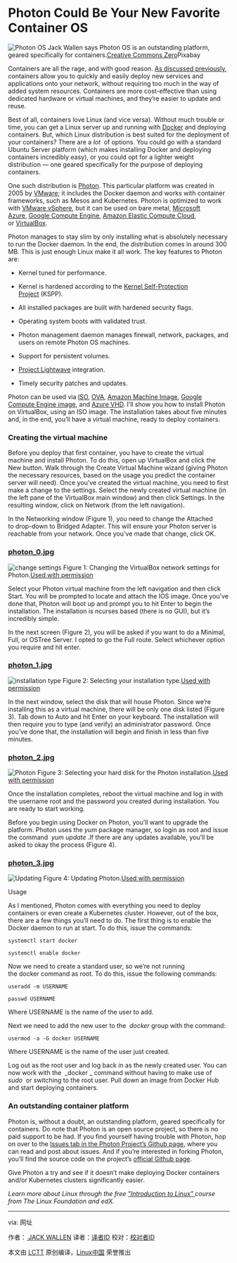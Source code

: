 Photon Could Be Your New Favorite Container OS
============================================================

![Photon OS](https://www.linux.com/sites/lcom/files/styles/rendered_file/public/photon-linux.jpg?itok=jUFHPR_c "Photon OS")
Jack Wallen says Photon OS is an outstanding platform, geared specifically for containers.[Creative Commons Zero][5]Pixabay

Containers are all the rage, and with good reason. [As discussed previously][13], containers allow you to quickly and easily deploy new services and applications onto your network, without requiring too much in the way of added system resources. Containers are more cost-effective than using dedicated hardware or virtual machines, and they’re easier to update and reuse.

Best of all, containers love Linux (and vice versa). Without much trouble or time, you can get a Linux server up and running with [Docker][14] and deploying containers. But, which Linux distribution is best suited for the deployment of your containers? There are a _lot_  of options. You could go with a standard Ubuntu Server platform (which makes installing Docker and deploying containers incredibly easy), or you could opt for a lighter weight distribution — one geared specifically for the purpose of deploying containers.

One such distribution is [Photon][15]. This particular platform was created in 2005 by [VMware][16]; it includes the Docker daemon and works with container frameworks, such as Mesos and Kubernetes. Photon is optimized to work with [VMware vSphere][17], but it can be used on bare metal, [Microsoft Azure][18], [Google Compute Engine][19], [Amazon Elastic Compute Cloud][20], or [VirtualBox][21].

Photon manages to stay slim by only installing what is absolutely necessary to run the Docker daemon. In the end, the distribution comes in around 300 MB. This is just enough Linux make it all work. The key features to Photon are:

*   Kernel tuned for performance.

*   Kernel is hardened according to the [Kernel Self-Protection Project][6] (KSPP).

*   All installed packages are built with hardened security flags.

*   Operating system boots with validated trust.

*   Photon management daemon manages firewall, network, packages, and users on remote Photon OS machines.

*   Support for persistent volumes.

*   [Project Lightwave][7] integration.

*   Timely security patches and updates.

Photon can be used via [ISO][22], [OVA][23], [Amazon Machine Image][24], [Google Compute Engine image][25], and [Azure VHD][26]. I’ll show you how to install Photon on VirtualBox, using an ISO image. The installation takes about five minutes and, in the end, you’ll have a virtual machine, ready to deploy containers.

### Creating the virtual machine

Before you deploy that first container, you have to create the virtual machine and install Photon. To do this, open up VirtualBox and click the New button. Walk through the Create Virtual Machine wizard (giving Photon the necessary resources, based on the usage you predict the container server will need). Once you’ve created the virtual machine, you need to first make a change to the settings. Select the newly created virtual machine (in the left pane of the VirtualBox main window) and then click Settings. In the resulting window, click on Network (from the left navigation).

In the Networking window (Figure 1), you need to change the Attached to drop-down to Bridged Adapter. This will ensure your Photon server is reachable from your network. Once you’ve made that change, click OK.

### [photon_0.jpg][8]

![change settings](https://www.linux.com/sites/lcom/files/styles/rendered_file/public/photon_0.jpg?itok=Q0yhOhsZ "change settings")
Figure 1: Changing the VirtualBox network settings for Photon.[Used with permission][1]

Select your Photon virtual machine from the left navigation and then click Start. You will be prompted to locate and attach the IOS image. Once you’ve done that, Photon will boot up and prompt you to hit Enter to begin the installation. The installation is ncurses based (there is no GUI), but it’s incredibly simple.

In the next screen (Figure 2), you will be asked if you want to do a Minimal, Full, or OSTree Server. I opted to go the Full route. Select whichever option you require and hit enter.

### [photon_1.jpg][9]

![installation type](https://www.linux.com/sites/lcom/files/styles/rendered_file/public/photon_1.jpg?itok=OdnMVpaA "installation type")
Figure 2: Selecting your installation type.[Used with permission][2]

In the next window, select the disk that will house Photon. Since we’re installing this as a virtual machine, there will be only one disk listed (Figure 3). Tab down to Auto and hit Enter on your keyboard. The installation will then require you to type (and verify) an administrator password. Once you’ve done that, the installation will begin and finish in less than five minutes.

### [photon_2.jpg][10]

![Photon ](https://www.linux.com/sites/lcom/files/styles/rendered_file/public/photon_2.jpg?itok=QL1Rs-PH "Photon")
Figure 3: Selecting your hard disk for the Photon installation.[Used with permission][3]

Once the installation completes, reboot the virtual machine and log in with the username root and the password you created during installation. You are ready to start working.

Before you begin using Docker on Photon, you’ll want to upgrade the platform. Photon uses the _yum_ package manager, so login as root and issue the command  _yum update_ .If there are any updates available, you’ll be asked to okay the process (Figure 4).

### [photon_3.jpg][11]

![Updating](https://www.linux.com/sites/lcom/files/styles/rendered_file/public/photon_3.jpg?itok=vjqrspE2 "Updating")
Figure 4: Updating Photon.[Used with permission][4]

Usage

As I mentioned, Photon comes with everything you need to deploy containers or even create a Kubernetes cluster. However, out of the box, there are a few things you’ll need to do. The first thing is to enable the Docker daemon to run at start. To do this, issue the commands:

```
systemctl start docker

systemctl enable docker
```

Now we need to create a standard user, so we’re not running the docker command as root. To do this, issue the following commands:

```
useradd -m USERNAME

passwd USERNAME
```

Where USERNAME is the name of the user to add.

Next we need to add the new user to the  _docker_ group with the command:

```
usermod -a -G docker USERNAME
```

Where USERNAME is the name of the user just created.

Log out as the root user and log back in as the newly created user. You can now work with the  _docker _ command without having to make use of  _sudo_  or switching to the root user. Pull down an image from Docker Hub and start deploying containers.

### An outstanding container platform

Photon is, without a doubt, an outstanding platform, geared specifically for containers. Do note that Photon is an open source project, so there is no paid support to be had. If you find yourself having trouble with Photon, hop on over to the [Issues tab in the Photon Project’s Github page][27], where you can read and post about issues. And if you’re interested in forking Photon, you’ll find the source code on the project’s [official Github page][28].

Give Photon a try and see if it doesn’t make deploying Docker containers and/or Kubernetes clusters significantly easier.

 _Learn more about Linux through the free ["Introduction to Linux" ][29]course from The Linux Foundation and edX._

--------------------------------------------------------------------------------

via: 网址

作者：[ JACK WALLEN][a]
译者：[译者ID](https://github.com/译者ID)
校对：[校对者ID](https://github.com/校对者ID)

本文由 [LCTT](https://github.com/LCTT/TranslateProject) 原创编译，[Linux中国](https://linux.cn/) 荣誉推出

[a]:https://www.linux.com/users/jlwallen
[1]:https://www.linux.com/licenses/category/used-permission
[2]:https://www.linux.com/licenses/category/used-permission
[3]:https://www.linux.com/licenses/category/used-permission
[4]:https://www.linux.com/licenses/category/used-permission
[5]:https://www.linux.com/licenses/category/creative-commons-zero
[6]:https://kernsec.org/wiki/index.php/Kernel_Self_Protection_Project
[7]:http://vmware.github.io/lightwave/
[8]:https://www.linux.com/files/images/photon0jpg
[9]:https://www.linux.com/files/images/photon1jpg
[10]:https://www.linux.com/files/images/photon2jpg
[11]:https://www.linux.com/files/images/photon3jpg
[12]:https://www.linux.com/files/images/photon-linuxjpg
[13]:https://www.linux.com/learn/intro-to-linux/2017/11/how-install-and-use-docker-linux
[14]:https://www.docker.com/
[15]:https://vmware.github.io/photon/
[16]:https://www.vmware.com/
[17]:https://www.vmware.com/products/vsphere.html
[18]:https://azure.microsoft.com/
[19]:https://cloud.google.com/compute/
[20]:https://aws.amazon.com/ec2/
[21]:https://www.virtualbox.org/
[22]:https://github.com/vmware/photon/wiki/Downloading-Photon-OS
[23]:https://github.com/vmware/photon/wiki/Downloading-Photon-OS
[24]:https://github.com/vmware/photon/wiki/Downloading-Photon-OS
[25]:https://github.com/vmware/photon/wiki/Downloading-Photon-OS
[26]:https://github.com/vmware/photon/wiki/Downloading-Photon-OS
[27]:https://github.com/vmware/photon/issues
[28]:https://github.com/vmware/photon
[29]:https://training.linuxfoundation.org/linux-courses/system-administration-training/introduction-to-linux
